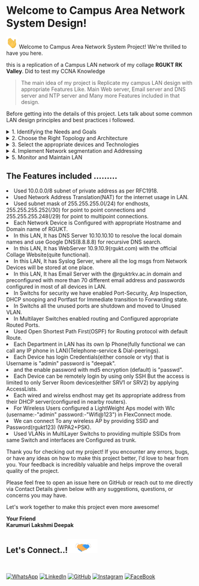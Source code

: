 # Welcome to Campus Area Network System Design!

![hello](https://github.com/LakshmiDeepak9653/resoures1/blob/main/wave.gif) Welcome to Campus Area Network System Project!
 We're thrilled to have you here.

this is a replication of a Campus LAN network of my collage <strong>RGUKT RK Valley</strong>. Did to test my CCNA Knowledge
>The main idea of my project is Replicate my campus LAN design with appropriate Features Like. Main Web server, Email server and DNS server and NTP server and Many more Features included in that design.

Before getting into the details of this project. Lets talk about some common LAN design principles and best practices i followed.
<details>
  <summary>1. Identifying the Needs and Goals</summary>
<div>
  <samp>
   <br>
    <p>
     Before staring the design of our LAN. we need to ask ourself some questions about our Project and find the Answers to them.
     Here are the Questions and my Answers to them as per this Project.
     <b><dl>I. What are the Main functions and applications of our LAN?</b></dl>
       <dt>The main idea of my project is Replicate my campus LAN design with appropriate Features Like. Main Web server, Email server and DNS server and NTP server and Many more Features included in that design</dt>.<br>
     <b><dl>II. How  many Users and devices will access your the Network?</dl></b>
       <dt>There are more than 6000 students and 300+ faculty and many more users are there. Network must be available to users as Wired or Wireless.</dt><br>
     <b><dl>III. What are the expected traffic patterns and bandwidth requirements?</dl></b>
       <dt>In our project we have two traffic patterns thats is faculty traffic and students traffic. The students must not access the faculty devices. The bandwidth requirements will the intra area communications (between the routers) must be fast.</dt><br>
     <b><dl>IV. How will we ensure security and privacy of your data?</dl></b>
       <dt>All the outside intiating connections must be stopped and incoming traffic must be checked.</dt><br>
     These questions will help you determine the scope, size, and structure of your LAN, as well as the hardware and software components you will need.  
    </p>
  </samp>
</div>
</details>
<details>
  <summary>2. Choose the Right Topology and Architecture</summary>
<div>
  <samp>
    <p>
     <br>
     The topology and architecture of our LAN refer to the physical and logical Layout of your network devices and connections.
     Here comes my Campus geographical View.<br>
     <img src="https://github.com/LakshmiDeepak9653/RKV-lan-resources/blob/main/Screenshot%202024-01-26%20124921.png">
     <br>
     By seeing this we can map the Physical Locations or regions of Networks. That are:-
     <strong><dl>Main Campus</dl></strong>
     <dt>1. Facdtty Quaters (6 Quaters)</dt>
     <dt>2. Library (2 Floors)</dt> 
     <dt>3. Lab Complex</dt>
     <dt>4. Academic Block - 1 (4 Floors)</dt> 
     <dt>5. Academic Block - 2 (4 Floors)</dt>
     <dt>6. Boys Hostel - 1 (4 Floors)</dt>
     <dt>7. Girls Hostel - 1 (4 Floors)</dt>
     <dt>8. Girls Hostel - 2 (4 Floors)</dt>
     <dt>9. Boys Hostel - 2 (4 Floors)</dt>
     <dt>10. Guest House</dt>
     <dt>11. C.S.E Department</dt>
     <dt>12. E.C.E Department</dt>
     <dt>13. M.M.E Department</dt>
     <dt>14. CIVIL Department</dt>
     <dt>15. MECH Department</dt>
     <dt>16. E.E.E Department</dt>
     <br>
     <strong><dl>Old Campus</dl></strong>
     <dt>1. PI Class Rooms</dt>
     <dt>2. MU Class Rooms</dt> 
     <dt>3. KAPPA Class Rooms</dt>
     <dt>4. LAMBDA Class Rooms</dt> 
     <dt>5. Girls Hostels RKV (Alpha/Beta)</dt>
     <dt>6. Girls Hostels ONG (Gamma/Delta)</dt>
     <dt>7. Boys Hostels RKV (Rho)</dt>
     <dt>8. Boys Hostels ONG (Teta)</dt>
     <dt>9. S.A.C Building</dt> 
<br>
   Based on the Physical Locations Create a Img that ressembles this LAN Network.<br>
   <img src="https://github.com/LakshmiDeepak9653/RKV-lan-resources/blob/main/rkv%20backgroundpng_Edited%20-%20Copy.png">
    </p>
  </samp>
</div>
</details>
<details>
  <summary>3. Select the appropriate devices and Technologies</summary>
 <div>
  <samp>
    <p>
     <br>
     We successfully design a Map of Network and now we need to choose the appropriate devices that will be a better suit for all network Sections (Physical Locations).<br>
     <br>We start from <b>Faculty Quaters, Hostels(Boys and Girls) and Guest House</b>. we use <b>wireless technologies(WiFi)</b>, Because These places are residance locations in the Campus where setting up a WiFi would be appropriate choice.<br>
     <br>Then Next one are <b>Students Classrooms(Academic Block 1 & 2, PI, MU, Kappa, Lamdba)</b>. Each one have more than 20 classes(each Academic Blocks has 100 classe rooms), but the students presence would be fixed(less than or equal to 100) so <b>Wired Network</b> would be appropriate.<br>
     <br>Next is a some Special Sections Where we need to use <b>Both Wired and Wireless Technolgies</b>. Wired Network to connect to the Departments inside the network sections and Wireless for students, Although students presence is not fixed. They are <b>Library, Lab Complex, CSE Dept, ECE Dept, EEE Dept, Civil Dept, Mech Dept, MME Dept.</b><br>
     <br>As we finished up the decision of technologies being used we fill up the topology with approriate devices in packet tracer.<br>
     that would look like this......<br>
     <img src="https://github.com/LakshmiDeepak9653/RKV-lan-resources/blob/main/deepak.png"></img>
   I think you have to zoom it for better clarity.......
    </p>
  </samp>
</div>
</details>
<details>
  <summary>4. Implement Network segmentation and Addressing</summary>
<div>
  <samp>
    <p>
     <br>
     Network segmentation and addressing are techniques that can help us organize and manage our LAN more effectively. Network segmentation is the process of dividing our LAN into smaller subnetworks, or subnets, based on logical criteria, such as function, location, or department. As per <b>RFC 1918</b> i use <b></b>10.0.0.0/8</b> subnet because i need to connect alot of devices this will provide me that Host address space and i will be using the <b>Subnet Mask of 255.255.255.0</b>  Which means i will be using <b>2^16 subnets</b> and <b>2^8 hosts</b> space. That would be lot more enough.<br>
    <br>Here comes the Address Scheme of This Network.
  <table>
<thead>
  <tr>
    <th align ="center"> Address Space </th>
     <th align="center"> Device </th>
   <th align="center"> Interface </th>
  </tr>
 <tr>
    <td align ="center"> 10.0.0.33 </td>
     <td align="center"> External Router </td>
   <td align="center"> G0/0 </td>
  </tr>
 <tr>
    <td align ="center"> 10.0.0.5 </td>
     <td align="center"> External Router </td>
   <td align="center"> G1/0 </td>
  </tr>
 <tr>
    <td align ="center"> 10.0.0.9 </td>
     <td align="center"> External Router </td>
   <td align="center"> G2/0 </td>
  </tr>
 <tr>
    <td align ="center"> 10.0.0.17 </td>
     <td align="center"> External Router </td>
   <td align="center"> G3/0 </td>
  </tr>
 <tr>
    <td align ="center"> 10.0.2.18 </td>
     <td align="center"> External Router </td>
   <td align="center"> G4/0 </td>
  </tr>
 <tr>
    <td align ="center"> 10.0.2.10 </td>
     <td align="center"> External Router </td>
   <td align="center"> G5/0 </td>
  </tr>
 <tr>
    <td align ="center"> 10.0.2.6 </td>
     <td align="center"> External Router </td>
   <td align="center"> G6/0 </td>
  </tr>
 <tr>
    <td align ="center"> 10.0.1.6 </td>
     <td align="center"> External Router </td>
   <td align="center"> G7/0 </td>
  </tr>
 <tr>
    <td align ="center"> 10.0.1.10 </td>
     <td align="center"> External Router </td>
   <td align="center"> G8/0 </td>
  </tr>
 <tr>
    <td align ="center"> 10.0.1.18 </td>
     <td align="center"> External Router </td>
   <td align="center"> G9/0 </td>
  </tr>
 <tr>
    <td align ="center"> 10.0.1.5 </td>
     <td align="center"> New Router </td>
   <td align="center"> G5/0 </td>
  </tr>
 <tr>
    <td align ="center"> 10.0.1.9 </td>
     <td align="center"> New Router </td>
   <td align="center"> G6/0 </td>
  </tr>
 <tr>
    <td align ="center"> 10.1.1.5 </td>
     <td align="center"> New Router </td>
   <td align="center"> G7/0 </td>
  </tr>
 <tr>
    <td align ="center"> 10.1.1.9 </td>
     <td align="center"> New Router </td>
   <td align="center"> G8/0 </td>
  </tr>
 <tr>
    <td align ="center"> 10.0.1.17 </td>
     <td align="center"> New Router </td>
   <td align="center"> G9/0 </td>
  </tr>
 <tr>
    <td align ="center"> 10.1.1.41 </td>
     <td align="center"> Main Router 1 </td>
   <td align="center"> G0/0 </td>
  </tr>
 <tr>
    <td align ="center"> 10.1.1.37 </td>
     <td align="center"> Main Router 1 </td>
   <td align="center"> G1/0 </td>
  </tr>
 <tr>
    <td align ="center"> 10.1.1.33 </td>
     <td align="center"> Main Router 1 </td>
   <td align="center"> G2/0 </td>
  </tr>
 <tr>
    <td align ="center"> 10.1.1.21 </td>
     <td align="center"> Main Router 1 </td>
   <td align="center"> G3/0 </td>
  </tr>
 <tr>
    <td align ="center"> 10.1.1.29 </td>
     <td align="center"> Main Router 1 </td>
   <td align="center"> G4/0 </td>
  </tr>
 <tr>
    <td align ="center"> 10.1.1.25 </td>
     <td align="center"> Main Router 1 </td>
   <td align="center"> G5/0 </td>
  </tr>
 <tr>
    <td align ="center"> 10.1.1.17 </td>
     <td align="center"> Main Router 1 </td>
   <td align="center"> G6/0 </td>
  </tr>
 <tr>
    <td align ="center"> 10.1.1.6 </td>
     <td align="center"> Main Router 1 </td>
   <td align="center"> G7/0 </td>
  </tr>
 <tr>
    <td align ="center"> 10.1.1.10 </td>
     <td align="center"> Main Router 1 </td>
   <td align="center"> G8/0 </td>
  </tr>
 <tr>
    <td align ="center"> 10.1.1.13 </td>
     <td align="center"> Main Router 1 </td>
   <td align="center"> G9/0 </td>
  </tr>
 <tr>
    <td align ="center"> 10.1.1.42 </td>
     <td align="center"> Quaters SW </td>
   <td align="center"> G0/1 </td>
  </tr>
 <tr>
    <td align ="center"> 10.70.1.1 </td>
     <td align="center"> Quaters SW </td>
   <td align="center"> Vlan 11 </td>
  </tr>
 <tr>
    <td align ="center"> 10.70.2.1 </td>
     <td align="center"> Quaters SW </td>
   <td align="center"> Vlan 12 </td>
  </tr>
 <tr>
    <td align ="center"> 10.70.3.1 </td>
     <td align="center"> Quaters SW </td>
   <td align="center"> Vlan 13 </td>
  </tr>
 <tr>
    <td align ="center"> 10.70.4.1 </td>
     <td align="center"> Quaters SW </td>
   <td align="center"> Vlan 14 </td>
  </tr>
 <tr>
    <td align ="center"> 10.70.5.1 </td>
     <td align="center"> Quaters SW </td>
   <td align="center"> Vlan 15 </td>
  </tr>
 <tr>
    <td align ="center"> 10.70.6.1 </td>
     <td align="center"> Quaters SW </td>
   <td align="center"> Vlan 16 </td>
  </tr>
 <tr>
    <td align ="center"> 10.70.100.1 </td>
     <td align="center"> Quaters SW </td>
   <td align="center"> Vlan 100 </td>
  </tr>
 <tr>
    <td align ="center"> 10.1.1.38 </td>
     <td align="center"> Library Router </td>
   <td align="center"> G0/1/0 </td>
  </tr>
 <tr>
    <td align ="center"> 10.24.1.1 </td>
     <td align="center"> Library Router </td>
   <td align="center"> Vlan 1 </td>
  </tr>
 <tr>
    <td align ="center"> 10.57.1.1 </td>
     <td align="center"> Library Router </td>
   <td align="center"> Vlan 10 </td>
  </tr>
 <tr>
    <td align ="center"> 10.57.2.1 </td>
     <td align="center"> Library Router </td>
   <td align="center"> Vlan 20 </td>
  </tr>
 <tr>
    <td align ="center"> 10.57.100.1 </td>
     <td align="center"> Library Router </td>
   <td align="center"> Vlan 100 </td>
  </tr>
<tr>
    <td align ="center"> 10.1.1.34 </td>
     <td align="center"> Lab Router </td>
   <td align="center"> G0/1/0 </td>
  </tr>
<tr>
    <td align ="center"> 10.23.1.1 </td>
     <td align="center"> Lab Router </td>
   <td align="center"> Vlan 1 </td>
  </tr>
<tr>
    <td align ="center"> 10.58.1.1 </td>
     <td align="center"> Lab Router </td>
   <td align="center"> Vlan 10 </td>
  </tr>
<tr>
    <td align ="center"> 10.58.100.1 </td>
     <td align="center"> Lab Router </td>
   <td align="center"> Vlan 100 </td>
  </tr>
<tr>
    <td align ="center"> 10.1.2.5 </td>
     <td align="center"> AB1 Router 1 </td>
   <td align="center"> G3/0 </td>
  </tr>
<tr>
    <td align ="center"> 10.1.2.9 </td>
     <td align="center"> AB1 Router 1 </td>
   <td align="center"> G4/0 </td>
  </tr>
<tr>
    <td align ="center"> 10.1.2.21 </td>
     <td align="center"> AB1 Router 1 </td>
   <td align="center"> G5/0 </td>
  </tr>
<tr>
    <td align ="center"> 10.1.2.25 </td>
     <td align="center"> AB1 Router 1 </td>
   <td align="center"> G6/0 </td>
  </tr>
<tr>
    <td align ="center"> 10.1.1.14 </td>
     <td align="center"> AB1 Router 1 </td>
   <td align="center"> G7/0 </td>
  </tr>
<tr>
    <td align ="center"> 10.1.2.13 </td>
     <td align="center"> AB1 Router 1 </td>
   <td align="center"> G8/0 </td>
  </tr>
<tr>
    <td align ="center"> 10.1.2.17 </td>
     <td align="center"> AB1 Router 1 </td>
   <td align="center"> G9/0 </td>
  </tr>
<tr>
    <td align ="center"> 10.1.2.29 </td>
     <td align="center"> AB1 Router 2 </td>
   <td align="center"> G3/0 </td>
  </tr>
<tr>
    <td align ="center"> 10.1.2.33 </td>
     <td align="center"> AB1 Router 2 </td>
   <td align="center"> G4/0 </td>
  </tr>
<tr>
    <td align ="center"> 10.1.2.45 </td>
     <td align="center"> AB1 Router 2 </td>
   <td align="center"> G5/0 </td>
  </tr>
<tr>
    <td align ="center"> 10.1.2.49 </td>
     <td align="center"> AB1 Router 2 </td>
   <td align="center"> G6/0 </td>
  </tr>
<tr>
    <td align ="center"> 10.1.1.18 </td>
     <td align="center"> AB1 Router 2 </td>
   <td align="center"> G7/0 </td>
  </tr>
<tr>
    <td align ="center"> 10.1.2.37 </td>
     <td align="center"> AB1 Router 2 </td>
   <td align="center"> G8/0 </td>
  </tr>
<tr>
    <td align ="center"> 10.1.2.41 </td>
     <td align="center"> AB1 Router 2 </td>
   <td align="center"> G9/0 </td>
  </tr>
<tr>
    <td align ="center"> 10.1.2.53 </td>
     <td align="center"> AB2 Router 1 </td>
   <td align="center"> G3/0 </td>
  </tr>
<tr>
    <td align ="center"> 10.1.2.57 </td>
     <td align="center"> AB2 Router 1 </td>
   <td align="center"> G4/0 </td>
  </tr>
<tr>
    <td align ="center"> 10.1.2.69 </td>
     <td align="center"> AB2 Router 1 </td>
   <td align="center"> G5/0 </td>
  </tr>
<tr>
    <td align ="center"> 10.1.2.73 </td>
     <td align="center"> AB2 Router 1 </td>
   <td align="center"> G6/0 </td>
  </tr>
<tr>
    <td align ="center"> 10.1.1.26 </td>
     <td align="center"> AB2 Router 1 </td>
   <td align="center"> G7/0 </td>
  </tr>
<tr>
    <td align ="center"> 10.1.2.61 </td>
     <td align="center"> AB2 Router 1 </td>
   <td align="center"> G8/0 </td>
  </tr>
<tr>
    <td align ="center"> 10.1.2.65 </td>
     <td align="center"> AB2 Router 1 </td>
   <td align="center"> G9/0 </td>
  </tr>
<tr>
    <td align ="center"> 10.1.2.77 </td>
     <td align="center"> AB2 Router 2 </td>
   <td align="center"> G3/0 </td>
  </tr>
<tr>
    <td align ="center"> 10.1.2.81 </td>
     <td align="center"> AB2 Router 2 </td>
   <td align="center"> G4/0 </td>
  </tr>
<tr>
    <td align ="center"> 10.1.2.93 </td>
     <td align="center"> AB2 Router 2 </td>
   <td align="center"> G5/0 </td>
  </tr>
<tr>
    <td align ="center"> 10.1.2.97 </td>
     <td align="center"> AB2 Router 2 </td>
   <td align="center"> G6/0 </td>
  </tr>
<tr>
    <td align ="center"> 10.1.1.30 </td>
     <td align="center"> AB2 Router 2 </td>
   <td align="center"> G7/0 </td>
  </tr>
<tr>
    <td align ="center"> 10.1.2.85 </td>
     <td align="center"> AB2 Router 2 </td>
   <td align="center"> G8/0 </td>
  </tr>
<tr>
    <td align ="center"> 10.1.2.89 </td>
     <td align="center"> AB2 Router 2 </td>
   <td align="center"> G9/0 </td>
  </tr>
<tr>
    <td align ="center"> 10.1.2.6 </td>
     <td align="center"> G1 </td>
   <td align="center"> G0/1 </td>
  </tr>
<tr>
    <td align ="center"> 10.101.1.1 </td>
     <td align="center"> G1 </td>
   <td align="center"> Vlan 1 </td>
  </tr>
<tr>
    <td align ="center"> 10.1.2.10 </td>
     <td align="center"> G2 </td>
   <td align="center"> G0/1 </td>
  </tr>
<tr>
    <td align ="center"> 10.101.2.1 </td>
     <td align="center"> G2 </td>
   <td align="center"> Vlan 1 </td>
  </tr>
<tr>
    <td align ="center"> 10.1.2.54 </td>
     <td align="center"> G3 </td>
   <td align="center"> G0/1 </td>
  </tr>
<tr>
    <td align ="center"> 10.102.1.1 </td>
     <td align="center"> G3 </td>
   <td align="center"> Vlan 1 </td>
  </tr>
<tr>
    <td align ="center"> 10.1.2.58 </td>
     <td align="center"> G4 </td>
   <td align="center"> G0/1 </td>
  </tr>
<tr>
    <td align ="center"> 10.102.2.1 </td>
     <td align="center"> G4 </td>
   <td align="center"> Vlan 1 </td>
  </tr>
<tr>
    <td align ="center"> 10.1.2.26 </td>
     <td align="center"> F1 </td>
   <td align="center"> G0/1 </td>
  </tr>
<tr>
    <td align ="center"> 10.101.51.1 </td>
     <td align="center"> F1 </td>
   <td align="center"> Vlan 1 </td>
  </tr>
<tr>
    <td align ="center"> 10.1.2.22 </td>
     <td align="center"> F2 </td>
   <td align="center"> G0/1 </td>
  </tr>
<tr>
    <td align ="center"> 10.101.52.1 </td>
     <td align="center"> F2 </td>
   <td align="center"> Vlan 1 </td>
  </tr>
<tr>
    <td align ="center"> 10.1.2.74 </td>
     <td align="center"> F3 </td>
   <td align="center"> G0/1 </td>
  </tr>
<tr>
    <td align ="center"> 10.102.51.1 </td>
     <td align="center"> F3 </td>
   <td align="center"> Vlan 1 </td>
  </tr>
<tr>
    <td align ="center"> 10.1.2.70 </td>
     <td align="center"> F4 </td>
   <td align="center"> G0/1 </td>
  </tr>
<tr>
    <td align ="center"> 10.102.52.1 </td>
     <td align="center"> F4 </td>
   <td align="center"> Vlan 1 </td>
  </tr>
<tr>
    <td align ="center"> 10.1.2.30 </td>
     <td align="center"> S1 </td>
   <td align="center"> G0/1 </td>
  </tr>
<tr>
    <td align ="center"> 10.101.101.1 </td>
     <td align="center"> S1 </td>
   <td align="center"> Vlan 1 </td>
  </tr>
<tr>
    <td align ="center"> 10.1.2.34 </td>
     <td align="center"> S2 </td>
   <td align="center"> G0/1 </td>
  </tr>
<tr>
    <td align ="center"> 10.101.102.1 </td>
     <td align="center"> S2 </td>
   <td align="center"> Vlan 1 </td>
  </tr>
<tr>
    <td align ="center"> 10.1.2.78 </td>
     <td align="center"> S3 </td>
   <td align="center"> G0/1 </td>
  </tr>
<tr>
    <td align ="center"> 10.102.101.1 </td>
     <td align="center"> S3 </td>
   <td align="center"> Vlan 1 </td>
  </tr>
<tr>
    <td align ="center"> 10.1.2.82 </td>
     <td align="center"> S4 </td>
   <td align="center"> G0/1 </td>
  </tr>
<tr>
    <td align ="center"> 10.102.102.1 </td>
     <td align="center"> S4 </td>
   <td align="center"> Vlan 1 </td>
  </tr>
<tr>
    <td align ="center"> 10.1.2.50 </td>
     <td align="center"> T1 </td>
   <td align="center"> G0/1 </td>
  </tr>
<tr>
    <td align ="center"> 10.101.151.1 </td>
     <td align="center"> T1 </td>
   <td align="center"> Vlan 1 </td>
  </tr>
<tr>
    <td align ="center"> 10.1.2.6 </td>
     <td align="center"> T2 </td>
   <td align="center"> G0/1 </td>
  </tr>
<tr>
    <td align ="center"> 10.101.152.1 </td>
     <td align="center"> T2 </td>
   <td align="center"> Vlan 1 </td>
  </tr>
<tr>
    <td align ="center"> 10.1.2.98 </td>
     <td align="center"> T3 </td>
   <td align="center"> G0/1 </td>
  </tr>
<tr>
    <td align ="center"> 10.102.151.1 </td>
     <td align="center"> T3 </td>
   <td align="center"> Vlan 1 </td>
  </tr>
<tr>
    <td align ="center"> 10.1.2.94 </td>
     <td align="center"> T3 </td>
   <td align="center"> G0/1 </td>
  </tr>
<tr>
    <td align ="center"> 10.102.152.1 </td>
     <td align="center"> T3 </td>
   <td align="center"> Vlan 1 </td>
  </tr>
<tr>
    <td align ="center"> 10.1.2.14 </td>
     <td align="center"> FO Router </td>
   <td align="center"> G0/0/0 </td>
  </tr>
<tr>
    <td align ="center"> 10.1.2.101 </td>
     <td align="center"> FO Router </td>
   <td align="center"> G0/1/0 </td>
  </tr>
<tr>
    <td align ="center"> 10.5.1.1 </td>
     <td align="center"> FO Router </td>
   <td align="center"> Vlan 1 </td>
  </tr>
<tr>
    <td align ="center"> 10.1.2.102 </td>
     <td align="center"> Dir Router </td>
   <td align="center"> G0/1/0 </td>
  </tr>
<tr>
    <td align ="center"> 10.3.1.1 </td>
     <td align="center"> Dir Router </td>
   <td align="center"> Vlan 1 </td>
  </tr>
<tr>
    <td align ="center"> 10.1.2.105 </td>
     <td align="center"> Tel Router </td>
   <td align="center"> G0/1/0 </td>
  </tr>
<tr>
    <td align ="center"> 10.1.2.18 </td>
     <td align="center"> Tel Router </td>
   <td align="center"> G0/2/0 </td>
  </tr>
<tr>
    <td align ="center"> 10.11.1.1 </td>
     <td align="center"> Tel Router </td>
   <td align="center"> Vlan 1 </td>
  </tr>
<tr>
    <td align ="center"> 10.1.2.106 </td>
     <td align="center"> SO Router </td>
   <td align="center"> G0/1/0 </td>
  </tr>
<tr>
    <td align ="center"> 10.7.1.1 </td>
     <td align="center"> SO Router </td>
   <td align="center"> Vlan 1 </td>
  </tr>
<tr>
    <td align ="center"> 10.1.2.38 </td>
     <td align="center"> Srv1 Router </td>
   <td align="center"> G0/1/0 </td>
  </tr>
<tr>
    <td align ="center"> 10.9.10.1 </td>
     <td align="center"> Srv1 Router </td>
   <td align="center"> Vlan 1 </td>
  </tr>
<tr>
    <td align ="center"> 10.1.2.42 </td>
     <td align="center"> Phy Router </td>
   <td align="center"> G0/1/0 </td>
  </tr>
<tr>
    <td align ="center"> 10.1.2.109 </td>
     <td align="center"> Phy Router </td>
   <td align="center"> G0/3/0 </td>
  </tr>
<tr>
    <td align ="center"> 10.13.1.1 </td>
     <td align="center"> Phy Router </td>
   <td align="center"> Vlan 1 </td>
  </tr>
<tr>
    <td align ="center"> 10.1.2.110 </td>
     <td align="center"> Chem Router </td>
   <td align="center"> G0/1/0 </td>
  </tr>
<tr>
    <td align ="center"> 10.15.1.1 </td>
     <td align="center"> Chem Router </td>
   <td align="center"> Vlan 1 </td>
  </tr>
<tr>
    <td align ="center"> 10.1.2.62 </td>
     <td align="center"> EC Router </td>
   <td align="center"> G0/1/0 </td>
  </tr>
<tr>
    <td align ="center"> 10.1.2.113 </td>
     <td align="center"> EC Router </td>
   <td align="center"> G0/3/0 </td>
  </tr>
<tr>
    <td align ="center"> 10.6.1.1 </td>
     <td align="center"> EC Router </td>
   <td align="center"> Vlan 1 </td>
  </tr>
<tr>
    <td align ="center"> 10.1.2.114 </td>
     <td align="center"> Dean Router </td>
   <td align="center"> G0/3/0 </td>
  </tr>
<tr>
    <td align ="center"> 10.4.1.1 </td>
     <td align="center"> Dean Router </td>
   <td align="center"> Vlan 1 </td>
  </tr>
<tr>
    <td align ="center"> 10.1.2.66 </td>
     <td align="center"> Eng Router </td>
   <td align="center"> G0/1/0 </td>
  </tr>
<tr>
    <td align ="center"> 10.1.2.117 </td>
     <td align="center"> Eng Router </td>
   <td align="center"> G0/3/0 </td>
  </tr>
<tr>
    <td align ="center"> 10.12.1.1 </td>
     <td align="center"> Eng Router </td>
   <td align="center"> Vlan 1 </td>
  </tr>
<tr>
    <td align ="center"> 10.1.2.118 </td>
     <td align="center"> WO Router </td>
   <td align="center"> G0/3/0 </td>
  </tr>
<tr>
    <td align ="center"> 10.8.1.1 </td>
     <td align="center"> WO Router </td>
   <td align="center"> Vlan 1 </td>
  </tr>
<tr>
    <td align ="center"> 10.1.2.86 </td>
     <td align="center"> Srv2 Router </td>
   <td align="center"> G0/3/0 </td>
  </tr>
<tr>
    <td align ="center"> 10.10.10.1 </td>
     <td align="center"> Srv2 Router </td>
   <td align="center"> Vlan 1 </td>
  </tr>
<tr>
    <td align ="center"> 10.1.2.121 </td>
     <td align="center"> Math Router </td>
   <td align="center"> G0/0/0 </td>
  </tr>
<tr>
    <td align ="center"> 10.1.2.90 </td>
     <td align="center"> Math Router </td>
   <td align="center"> G0/2/0 </td>
  </tr>
<tr>
    <td align ="center"> 10.14.1.1 </td>
     <td align="center"> Math Router </td>
   <td align="center"> Vlan 1 </td>
  </tr>
<tr>
    <td align ="center"> 10.1.2.122 </td>
     <td align="center"> Bio Router </td>
   <td align="center"> G0/1/0 </td>
  </tr>
<tr>
    <td align ="center"> 10.16.1.1 </td>
     <td align="center"> Bio Router </td>
   <td align="center"> Vlan 1 </td>
  </tr>
<tr>
    <td align ="center"> 10.1.3.57 </td>
     <td align="center"> Main Router 2 </td>
   <td align="center"> G3/0 </td>
  </tr>
<tr>
    <td align ="center"> 10.1.3.61 </td>
     <td align="center"> Main Router 2 </td>
   <td align="center"> G4/0 </td>
  </tr>
<tr>
    <td align ="center"> 10.1.3.53 </td>
     <td align="center"> Main Router 2 </td>
   <td align="center"> G5/0 </td>
  </tr>
<tr>
    <td align ="center"> 10.1.3.45 </td>
     <td align="center"> Main Router 2 </td>
   <td align="center"> G6/0 </td>
  </tr>
<tr>
    <td align ="center"> 10.1.3.14 </td>
     <td align="center"> Main Router 2 </td>
   <td align="center"> G8/0 </td>
  </tr>
<tr>
    <td align ="center"> 10.1.1.22 </td>
     <td align="center"> Main Router 2 </td>
   <td align="center"> G9/0 </td>
  </tr>
<tr>
    <td align ="center"> 10.1.3.46 </td>
     <td align="center"> Bh1 SW </td>
   <td align="center"> G0/2 </td>
  </tr>
<tr>
    <td align ="center"> 10.60.0.1 </td>
     <td align="center"> Bh1 SW </td>
   <td align="center"> Vlan 10 </td>
  </tr>
<tr>
    <td align ="center"> 10.60.1.1 </td>
     <td align="center"> Bh1 SW </td>
   <td align="center"> Vlan 11 </td>
  </tr>
<tr>
    <td align ="center"> 10.60.2.1 </td>
     <td align="center"> Bh1 SW </td>
   <td align="center"> Vlan 12 </td>
  </tr>
<tr>
    <td align ="center"> 10.60.3.1 </td>
     <td align="center"> Bh1 SW </td>
   <td align="center"> Vlan 13 </td>
  </tr>
<tr>
    <td align ="center"> 10.60.100.1 </td>
     <td align="center"> Bh1 SW </td>
   <td align="center"> Vlan 100 </td>
  </tr>
<tr>
    <td align ="center"> 10.1.3.54 </td>
     <td align="center"> Gh1 SW </td>
   <td align="center"> G0/2 </td>
  </tr>
<tr>
    <td align ="center"> 10.62.0.1 </td>
     <td align="center"> Gh1 SW </td>
   <td align="center"> Vlan 10 </td>
  </tr>
<tr>
    <td align ="center"> 10.62.1.1 </td>
     <td align="center"> Gh1 SW </td>
   <td align="center"> Vlan 11 </td>
  </tr>
<tr>
    <td align ="center"> 10.62.2.1 </td>
     <td align="center"> Gh1 SW </td>
   <td align="center"> Vlan 12 </td>
  </tr>
<tr>
    <td align ="center"> 10.62.3.1 </td>
     <td align="center"> Gh1 SW </td>
   <td align="center"> Vlan 13 </td>
  </tr>
<tr>
    <td align ="center"> 10.62.100.1 </td>
     <td align="center"> Gh1 SW </td>
   <td align="center"> Vlan 100 </td>
  </tr>
<tr>
    <td align ="center"> 10.1.3.58 </td>
     <td align="center"> Gh2 SW </td>
   <td align="center"> G0/2 </td>
  </tr>
<tr>
    <td align ="center"> 10.63.0.1 </td>
     <td align="center"> Gh2 SW </td>
   <td align="center"> Vlan 10 </td>
  </tr>
<tr>
    <td align ="center"> 10.63.1.1 </td>
     <td align="center"> Gh2 SW </td>
   <td align="center"> Vlan 11 </td>
  </tr>
<tr>
    <td align ="center"> 10.63.2.1 </td>
     <td align="center"> Gh2 SW </td>
   <td align="center"> Vlan 12 </td>
  </tr>
<tr>
    <td align ="center"> 10.63.3.1 </td>
     <td align="center"> Gh2 SW </td>
   <td align="center"> Vlan 13 </td>
  </tr>
<tr>
    <td align ="center"> 10.63.100.1 </td>
     <td align="center"> Gh2 SW </td>
   <td align="center"> Vlan 100 </td>
  </tr>
<tr>
    <td align ="center"> 10.1.3.62 </td>
     <td align="center"> Bh2 SW </td>
   <td align="center"> G0/2 </td>
  </tr>
<tr>
    <td align ="center"> 10.61.0.1 </td>
     <td align="center"> Bh2 SW </td>
   <td align="center"> Vlan 10 </td>
  </tr>
<tr>
    <td align ="center"> 10.61.1.1 </td>
     <td align="center"> Bh2 SW </td>
   <td align="center"> Vlan 11 </td>
  </tr>
<tr>
    <td align ="center"> 10.61.2.1 </td>
     <td align="center"> Bh2 SW </td>
   <td align="center"> Vlan 12 </td>
  </tr>
<tr>
    <td align ="center"> 10.61.3.1 </td>
     <td align="center"> Bh2 SW </td>
   <td align="center"> Vlan 13 </td>
  </tr>
<tr>
    <td align ="center"> 10.61.100.1 </td>
     <td align="center"> Bh2 SW </td>
   <td align="center"> Vlan 100 </td>
  </tr>
<tr>
    <td align ="center"> 10.1.3.6 </td>
     <td align="center"> GuestH SW </td>
   <td align="center"> G0/2 </td>
  </tr>
<tr>
    <td align ="center"> 10.71.0.1 </td>
     <td align="center"> GuestH SW </td>
   <td align="center"> Vlan 10 </td>
  </tr>
<tr>
    <td align ="center"> 10.71.100.1 </td>
     <td align="center"> GuestH SW </td>
   <td align="center"> Vlan 99 </td>
  </tr>
<tr>
    <td align ="center"> 10.1.3.22 </td>
     <td align="center"> CSE Router </td>
   <td align="center"> G0/1/0 </td>
  </tr>
<tr>
    <td align ="center"> 10.17.1.1 </td>
     <td align="center"> CSE Router </td>
   <td align="center"> Vlan 1 </td>
  </tr>
<tr>
    <td align ="center"> 10.51.1.1 </td>
     <td align="center"> CSE Router </td>
   <td align="center"> Vlan 10 </td>
  </tr>
<tr>
    <td align ="center"> 10.51.100.1 </td>
     <td align="center"> CSE Router </td>
   <td align="center"> Vlan 100 </td>
  </tr>
<tr>
    <td align ="center"> 10.1.3.26 </td>
     <td align="center"> CIVIL Router </td>
   <td align="center"> G0/1/0 </td>
  </tr>
<tr>
    <td align ="center"> 10.22.1.1 </td>
     <td align="center"> CIVIL Router </td>
   <td align="center"> Vlan 1 </td>
  </tr>
<tr>
    <td align ="center"> 10.56.1.1 </td>
     <td align="center"> CIVIL Router </td>
   <td align="center"> Vlan 10 </td>
  </tr>
<tr>
    <td align ="center"> 10.56.100.1 </td>
     <td align="center"> CIVIL Router </td>
   <td align="center"> Vlan 100 </td>
  </tr>
<tr>
    <td align ="center"> 10.1.3.30 </td>
     <td align="center"> ECE Router </td>
   <td align="center"> G0/1/0 </td>
  </tr>
<tr>
    <td align ="center"> 10.18.1.1 </td>
     <td align="center"> ECE Router </td>
   <td align="center"> Vlan 1 </td>
  </tr>
<tr>
    <td align ="center"> 10.52.1.1 </td>
     <td align="center"> ECE Router </td>
   <td align="center"> Vlan 10 </td>
  </tr>
<tr>
    <td align ="center"> 10.52.100.1 </td>
     <td align="center"> ECE Router </td>
   <td align="center"> Vlan 100 </td>
  </tr>
<tr>
    <td align ="center"> 10.1.3.34 </td>
     <td align="center"> Mech Router </td>
   <td align="center"> G0/1/0 </td>
  </tr>
<tr>
    <td align ="center"> 10.21.1.1 </td>
     <td align="center"> Mech Router </td>
   <td align="center"> Vlan 1 </td>
  </tr>
<tr>
    <td align ="center"> 10.55.1.1 </td>
     <td align="center"> Mech Router </td>
   <td align="center"> Vlan 10 </td>
  </tr>
<tr>
    <td align ="center"> 10.55.100.1 </td>
     <td align="center"> Mech Router </td>
   <td align="center"> Vlan 100 </td>
  </tr>
<tr>
    <td align ="center"> 10.1.3.38 </td>
     <td align="center"> Mme Router </td>
   <td align="center"> G0/1/0 </td>
  </tr>
<tr>
    <td align ="center"> 10.19.1.1 </td>
     <td align="center"> Mme Router </td>
   <td align="center"> Vlan 1 </td>
  </tr>
<tr>
    <td align ="center"> 10.53.1.1 </td>
     <td align="center"> Mme Router </td>
   <td align="center"> Vlan 10 </td>
  </tr>
<tr>
    <td align ="center"> 10.53.100.1 </td>
     <td align="center"> Mme Router </td>
   <td align="center"> Vlan 100 </td>
  </tr>
<tr>
    <td align ="center"> 10.1.3.42 </td>
     <td align="center"> EEE Router </td>
   <td align="center"> G0/1/0 </td>
  </tr>
<tr>
    <td align ="center"> 10.20.1.1 </td>
     <td align="center"> EEE Router </td>
   <td align="center"> Vlan 1 </td>
  </tr>
<tr>
    <td align ="center"> 10.54.1.1 </td>
     <td align="center"> EEE Router </td>
   <td align="center"> Vlan 10 </td>
  </tr>
<tr>
    <td align ="center"> 10.54.100.1 </td>
     <td align="center"> EEE Router </td>
   <td align="center"> Vlan 100 </td>
  </tr>
<tr>
    <td align ="center"> 10.1.3.5 </td>
     <td align="center"> Dept Router 1 </td>
   <td align="center"> G0/0 </td>
  </tr>
<tr>
    <td align ="center"> 10.1.3.55 </td>
     <td align="center"> Dept Router 1 </td>
   <td align="center"> G7/0 </td>
  </tr>
<tr>
    <td align ="center"> 10.1.3.21 </td>
     <td align="center"> Dept Router 1 </td>
   <td align="center"> G8/0 </td>
  </tr>
<tr>
    <td align ="center"> 10.1.3.9 </td>
     <td align="center"> Dept Router 1 </td>
   <td align="center"> G9/0 </td>
  </tr>
<tr>
    <td align ="center"> 10.1.3.34 </td>
     <td align="center"> Dept Router 2 </td>
   <td align="center"> G5/0 </td>
  </tr>
<tr>
    <td align ="center"> 10.1.3.29 </td>
     <td align="center"> Dept Router 2 </td>
   <td align="center"> G6/0 </td>
  </tr>
<tr>
    <td align ="center"> 10.1.3.10 </td>
     <td align="center"> Dept Router 2 </td>
   <td align="center"> G7/0 </td>
  </tr>
<tr>
    <td align ="center"> 10.1.3.17 </td>
     <td align="center"> Dept Router 2 </td>
   <td align="center"> G8/0 </td>
  </tr>
<tr>
    <td align ="center"> 10.1.3.13 </td>
     <td align="center"> Dept Router 2 </td>
   <td align="center"> G9/0 </td>
  </tr>
<tr>
    <td align ="center"> 10.1.3.18 </td>
     <td align="center"> Dept Router 3 </td>
   <td align="center"> G7/0 </td>
  </tr>
<tr>
    <td align ="center"> 10.1.3.37 </td>
     <td align="center"> Dept Router 3 </td>
   <td align="center"> G8/0 </td>
  </tr>
<tr>
    <td align ="center"> 10.1.3.41 </td>
     <td align="center"> Dept Router 3 </td>
   <td align="center"> G9/0 </td>
  </tr>
<tr>
    <td align ="center"> 10.2.1.5 </td>
     <td align="center"> Old Router  </td>
   <td align="center"> G0/0 </td>
  </tr>
<tr>
    <td align ="center"> 10.2.1.9 </td>
     <td align="center"> Old Router  </td>
   <td align="center"> G1/0 </td>
  </tr>
<tr>
    <td align ="center"> 10.0.2.17 </td>
     <td align="center"> Old Router  </td>
   <td align="center"> G7/0 </td>
  </tr>
<tr>
    <td align ="center"> 10.0.2.5 </td>
     <td align="center"> Old Router  </td>
   <td align="center"> G8/0 </td>
  </tr>
<tr>
    <td align ="center"> 10.0.2.9 </td>
     <td align="center"> Old Router  </td>
   <td align="center"> G9/0 </td>
  </tr>
<tr>
    <td align ="center"> 10.2.1.33 </td>
     <td align="center"> Main Router 3 </td>
   <td align="center"> G1/0 </td>
  </tr>
<tr>
    <td align ="center"> 10.2.1.29 </td>
     <td align="center"> Main Router 3 </td>
   <td align="center"> G2/0 </td>
  </tr>
<tr>
    <td align ="center"> 10.2.1.61 </td>
     <td align="center"> Main Router 3 </td>
   <td align="center"> G3/0 </td>
  </tr>
<tr>
    <td align ="center"> 10.2.1.25 </td>
     <td align="center"> Main Router 3 </td>
   <td align="center"> G4/0 </td>
  </tr>
<tr>
    <td align ="center"> 10.2.1.10 </td>
     <td align="center"> Main Router 3 </td>
   <td align="center"> G5/0 </td>
  </tr>
<tr>
    <td align ="center"> 10.2.1.21 </td>
     <td align="center"> Main Router 3 </td>
   <td align="center"> G6/0 </td>
  </tr>
<tr>
    <td align ="center"> 10.2.1.17 </td>
     <td align="center"> Main Router 3 </td>
   <td align="center"> G7/0 </td>
  </tr>
<tr>
    <td align ="center"> 10.2.1.13 </td>
     <td align="center"> Main Router 3 </td>
   <td align="center"> G8/0 </td>
  </tr>
<tr>
    <td align ="center"> 10.2.1.6 </td>
     <td align="center"> Main Router 3 </td>
   <td align="center"> G9/0 </td>
  </tr>
<tr>
    <td align ="center"> 10.2.2.9 </td>
     <td align="center"> M Router </td>
   <td align="center"> G0/0 </td>
  </tr>
<tr>
    <td align ="center"> 10.2.1.22 </td>
     <td align="center"> M Router </td>
   <td align="center"> G0/3/0 </td>
  </tr>
<tr>
    <td align ="center"> 10.2.2.17 </td>
     <td align="center"> P Router </td>
   <td align="center"> G0/0 </td>
  </tr>
<tr>
    <td align ="center"> 10.2.1.14 </td>
     <td align="center"> P Router </td>
   <td align="center"> G0/3/0 </td>
  </tr>
<tr>
    <td align ="center"> 10.2.2.25 </td>
     <td align="center"> K Router </td>
   <td align="center"> G0/0 </td>
  </tr>
<tr>
    <td align ="center"> 10.2.1.18 </td>
     <td align="center"> K Router </td>
   <td align="center"> G0/3/0 </td>
  </tr>
<tr>
    <td align ="center"> 10.2.2.33 </td>
     <td align="center"> L Router </td>
   <td align="center"> G0/0 </td>
  </tr>
<tr>
    <td align ="center"> 10.2.1.26 </td>
     <td align="center"> L Router </td>
   <td align="center"> G0/3/0 </td>
  </tr>
<tr>
    <td align ="center"> 10.2.2.13 </td>
     <td align="center"> M SW </td>
   <td align="center"> Vlan 1 </td>
  </tr>
<tr>
    <td align ="center"> 10.2.2.21 </td>
     <td align="center"> P SW </td>
   <td align="center"> Vlan 1 </td>
  </tr>
<tr>
    <td align ="center"> 10.2.2.29 </td>
     <td align="center"> K SW </td>
   <td align="center"> Vlan 1 </td>
  </tr>
<tr>
    <td align ="center"> 10.2.2.37 </td>
     <td align="center"> L SW </td>
   <td align="center"> Vlan 1 </td>
  </tr>
<tr>
    <td align ="center"> 10.103.1.1 </td>
     <td align="center"> P1 </td>
   <td align="center"> Vlan 1 </td>
  </tr>
<tr>
    <td align ="center"> 10.2.2.20 </td>
     <td align="center"> P1 </td>
   <td align="center"> G0/1 </td>
  </tr>
<tr>
    <td align ="center"> 10.103.2.1 </td>
     <td align="center"> P2 </td>
   <td align="center"> Vlan 1 </td>
  </tr>
<tr>
    <td align ="center"> 10.2.2.19 </td>
     <td align="center"> P2 </td>
   <td align="center"> G0/1 </td>
  </tr>
<tr>
    <td align ="center"> 10.103.3.1 </td>
     <td align="center"> P3 </td>
   <td align="center"> Vlan 1 </td>
  </tr>
<tr>
    <td align ="center"> 10.2.2.18 </td>
     <td align="center"> P3 </td>
   <td align="center"> G0/1 </td>
  </tr>
<tr>
    <td align ="center"> 10.103.51.1 </td>
     <td align="center"> K1 </td>
   <td align="center"> Vlan 1 </td>
  </tr>
<tr>
    <td align ="center"> 10.2.2.26 </td>
     <td align="center"> K1 </td>
   <td align="center"> G0/1 </td>
  </tr>
<tr>
    <td align ="center"> 10.103.52.1 </td>
     <td align="center"> K2 </td>
   <td align="center"> Vlan 1 </td>
  </tr>
<tr>
    <td align ="center"> 10.2.2.27 </td>
     <td align="center"> K2 </td>
   <td align="center"> G0/1 </td>
  </tr>
<tr>
    <td align ="center"> 10.103.53.1 </td>
     <td align="center"> K3 </td>
   <td align="center"> Vlan 1 </td>
  </tr>
<tr>
    <td align ="center"> 10.2.2.28 </td>
     <td align="center"> K3 </td>
   <td align="center"> G0/1 </td>
  </tr>
<tr>
    <td align ="center"> 10.103.101.1 </td>
     <td align="center"> M1 </td>
   <td align="center"> Vlan 1 </td>
  </tr>
<tr>
    <td align ="center"> 10.2.2.10 </td>
     <td align="center"> M1 </td>
   <td align="center"> G0/1 </td>
  </tr>
<tr>
    <td align ="center"> 10.103.102.1 </td>
     <td align="center"> M2 </td>
   <td align="center"> Vlan 1 </td>
  </tr>
<tr>
    <td align ="center"> 10.2.2.11 </td>
     <td align="center"> M2 </td>
   <td align="center"> G0/1 </td>
  </tr>
<tr>
    <td align ="center"> 10.103.103.1 </td>
     <td align="center"> M3 </td>
   <td align="center"> Vlan 1 </td>
  </tr>
<tr>
    <td align ="center"> 10.2.2.12 </td>
     <td align="center"> M3 </td>
   <td align="center"> G0/1 </td>
  </tr>
<tr>
    <td align ="center"> 10.103.151.1 </td>
     <td align="center"> L1 </td>
   <td align="center"> Vlan 1 </td>
  </tr>
<tr>
    <td align ="center"> 10.2.2.34 </td>
     <td align="center"> L1 </td>
   <td align="center"> G0/1 </td>
  </tr>
<tr>
    <td align ="center"> 10.103.152.1 </td>
     <td align="center"> L2 </td>
   <td align="center"> Vlan 1 </td>
  </tr>
<tr>
    <td align ="center"> 10.2.2.35 </td>
     <td align="center"> L2 </td>
   <td align="center"> G0/1 </td>
  </tr>
<tr>
    <td align ="center"> 10.103.153.1 </td>
     <td align="center"> L3 </td>
   <td align="center"> Vlan 1 </td>
  </tr>
<tr>
    <td align ="center"> 10.2.2.36 </td>
     <td align="center"> L3 </td>
   <td align="center"> G0/1 </td>
  </tr>
<tr>
    <td align ="center"> 10.2.1.53 </td>
     <td align="center"> Sac Router </td>
   <td align="center"> G0/0 </td>
  </tr>
<tr>
    <td align ="center"> 10.2.1.62 </td>
     <td align="center"> Sac Router </td>
   <td align="center"> G0/3/0 </td>
  </tr>
<tr>
    <td align ="center"> 10.2.1.54 </td>
     <td align="center"> Sac SW </td>
   <td align="center"> G0/2 </td>
  </tr>
<tr>
    <td align ="center"> 10.75.1.1 </td>
     <td align="center"> Sac SW </td>
   <td align="center"> Vlan 11 </td>
  </tr>
<tr>
    <td align ="center"> 10.75.100.1 </td>
     <td align="center"> Sac SW </td>
   <td align="center"> Vlan 100 </td>
  </tr>
<tr>
    <td align ="center"> 10.2.1.45 </td>
     <td align="center"> GH Router </td>
   <td align="center"> G0/0 </td>
  </tr>
<tr>
    <td align ="center"> 10.2.1.49 </td>
     <td align="center"> GH Router </td>
   <td align="center"> G0/1 </td>
  </tr>
<tr>
    <td align ="center"> 10.2.1.30 </td>
     <td align="center"> GH Router </td>
   <td align="center"> G0/3/0 </td>
  </tr>
<tr>
    <td align ="center"> 10.2.1.46 </td>
     <td align="center"> GHR SW </td>
   <td align="center"> G0/1 </td>
  </tr>
<tr>
    <td align ="center"> 10.74.1.1 </td>
     <td align="center"> GHR SW </td>
   <td align="center"> Vlan 11 </td>
  </tr>
<tr>
    <td align ="center"> 10.74.2.1 </td>
     <td align="center"> GHR SW </td>
   <td align="center"> Vlan 12 </td>
  </tr>
<tr>
    <td align ="center"> 10.74.100.1 </td>
     <td align="center"> GHR SW </td>
   <td align="center"> Vlan 100 </td>
  </tr>
<tr>
    <td align ="center"> 10.2.1.50 </td>
     <td align="center"> GHO SW </td>
   <td align="center"> G0/1 </td>
  </tr>
<tr>
    <td align ="center"> 10.73.1.1 </td>
     <td align="center"> GHO SW </td>
   <td align="center"> Vlan 11 </td>
  </tr>
<tr>
    <td align ="center"> 10.73.2.1 </td>
     <td align="center"> GHO SW </td>
   <td align="center"> Vlan 12 </td>
  </tr>
<tr>
    <td align ="center"> 10.73.100.1 </td>
     <td align="center"> GHO SW </td>
   <td align="center"> Vlan 100 </td>
  </tr>
<tr>
    <td align ="center"> 10.2.1.57 </td>
     <td align="center"> Bh Router </td>
   <td align="center"> G0/0 </td>
  </tr>
<tr>
    <td align ="center"> 10.2.1.41 </td>
     <td align="center"> Bh Router </td>
   <td align="center"> G0/1 </td>
  </tr>
<tr>
    <td align ="center"> 10.2.1.34 </td>
     <td align="center"> Bh Router </td>
   <td align="center"> G0/3/0 </td>
  </tr>
<tr>
    <td align ="center"> 10.2.1.58 </td>
     <td align="center"> BhR SW </td>
   <td align="center"> G0/1 </td>
  </tr>
<tr>
    <td align ="center"> 10.76.1.1 </td>
     <td align="center"> BhR SW </td>
   <td align="center"> Vlan 11 </td>
  </tr>
<tr>
    <td align ="center"> 10.76.2.1 </td>
     <td align="center"> BhR SW </td>
   <td align="center"> Vlan 12 </td>
  </tr>
<tr>
    <td align ="center"> 10.76.100.1 </td>
     <td align="center"> BhR SW </td>
   <td align="center"> Vlan 100 </td>
  </tr>
<tr>
    <td align ="center"> 10.2.1.42 </td>
     <td align="center"> BhO SW </td>
   <td align="center"> G0/1 </td>
  </tr>
<tr>
    <td align ="center"> 10.77.1.1 </td>
     <td align="center"> BhO SW </td>
   <td align="center"> Vlan 11 </td>
  </tr>
<tr>
    <td align ="center"> 10.77.2.1 </td>
     <td align="center"> BhO SW </td>
   <td align="center"> Vlan 12 </td>
  </tr>
<tr>
    <td align ="center"> 10.77.100.1 </td>
     <td align="center"> BhO SW </td>
   <td align="center"> Vlan 100 </td>
  </tr>

 <tr>
    <td>----------------------------------------</td>
    <td>----------------------------------------</td>
    <td>----------------------------------------</td>
  </tr>
</thead>
</table>
    </p>
  </samp>
</div>
</details>
<details>
  <summary>5. Monitor and Maintain LAN</summary>
<div>
  <samp>
    <p>
     <br>
     Follow network standards and protocols, that are rules and conventions that govern how network devices communicate and interact with each other. Once we have designed and implemented our LAN, we need to monitor and maintain it regularly to ensure its optimal performance, security, and reliability.
    </p>
  </samp>
</div>
</details>

## The Features included .........
<li> Used 10.0.0.0/8 subnet of private address as per RFC1918.</li>
<li> Used Network Address Translation(NAT) for the internet usage in LAN.</li>
<li> Used subnet mask of 255.255.255.0(/24) for endhosts, 255.255.255.252(/30) for point to point connections and 255.255.255.248(/29) for point to multipoint connections.</li>
<li> Each Network Device is Configured with appropriate Hostname and Domain name of RGUKT.</li>
<li> In this LAN, It has DNS Server 10.10.10.10 to resolve the local domain names and use Google DNS(8.8.8.8) for recursive DNS search.</li>
<li> In this LAN, It has WebServer 10.9.10.9(rgukt.com) with the official Collage Website(quite functional).</li>
<li> In this LAN, It has Syslog Server, where all the log msgs from Network Devices will be stored at one place.</li>
<li> In this LAN, It has Email Server with the @rguktrkv.ac.in domain and preconfigured with more than 70 different email address and passwords configured in most of all devices in LAN.</li>
<li> In Switchs for security we have enabled Port-Security, Arp Inspection, DHCP snooping and Portfast for Immediate transition to Forwarding state.</li>
<li> In Switchs all the unused ports are shutdown and moved to Unused VLAN.</li>
<li> In Multilayer Switches enabled routing and Configured appropriate Routed Ports.</li>
<li> Used Open Shortest Path First(OSPF) for Routing protocol with default Route.</li>
<li> Each Department in LAN has its own Ip Phone(fully functional we can call any IP phone in LAN)(Telephone-service & Dial-peerings).</li>
<li> Each Device has login Credentials(either console or vty) that is Username is "admin" password is "deepak".</li>
<li> and the enable password with md5 encryption (default) is "passwd".</li>
<li> Each Device can be remotely login by using only SSH But the access is limited to only Server Room devices(either SRV1 or SRV2) by applying AccessLists.</li>
<li> Each wired and wirelss endhost may get its appropriate address from their DHCP server(configured in nearby routers).</li>
<li> For Wireless Users configured a LightWeight Aps model with Wlc (username:-"admin" password:-"Wifi@123") in FlexConnect mode.</li>
<li> We can connect To any wireless AP by providing SSID and Password(rgukt123) (WPA2+PSK).</li>
<li> Used VLANs in MultiLayer Switchs to providing multiple SSIDs from same Switch and interfaces are Configured as trunk.</li>

Thank you for checking out my project! If you encounter any errors, bugs, or have any ideas on how to make this project better, I'd love to hear from you. Your feedback is incredibly valuable and helps improve the overall quality of the project.

Please feel free to open an issue here on GitHub or reach out to me directly via Contact Details given below with any suggestions, questions, or concerns you may have.

Let's work together to make this project even more awesome!

<b>Your Friend <br>
Karumuri Lakshmi Deepak</b>

## <b> Let's Connect..!</b><img src="https://github.com/LakshmiDeepak9653/RKV-lan-resources/blob/main/handshake.gif" width ="80">
<br>
<div>

[![WhatsApp](https://img.icons8.com/bubbles/100/000000/whatsapp.png)](https://wa.me/+919491184607)
[![LinkedIn](https://img.icons8.com/bubbles/100/000000/linkedin.png)](https://www.linkedin.com/in/lakshmi-deeapk-karumuri-402460207)
[![GitHub](https://img.icons8.com/bubbles/100/000000/github.png)](https://github.com/LakshmiDeepak9653)
[![Instagram](https://img.icons8.com/bubbles/100/000000/instagram-new.png)](https://www.instagram.com/deepakvevo/)
[![FaceBook](https://img.icons8.com/bubbles/100/000000/facebook.png)](https://www.facebook.com/deepak.karumuri.3)

</div>
